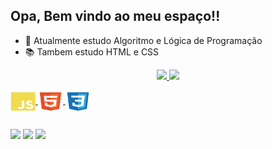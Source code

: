 ## Opa, Bem vindo ao meu espaço!!

- 📖 Atualmente estudo Algoritmo e Lógica de Programação
- 📚 Tambem estudo HTML e CSS

<div align="center">
  <a href="https://github.com/wanderson-gyn">
  <img height="180em" src="https://github-readme-stats.vercel.app/api?username=wanderson-gyn&show_icons=true&theme=highcontrast&include_all_commits=true&count_private=true"/>
  <img height="180em" src="https://github-readme-stats.vercel.app/api/top-langs/?username=wanderson-gyn&layout=compact&langs_count=7&theme=highcontrast"/>
</div>

<div style="display: inline_block"><br>
  <img align="center" alt="wanderson-Js" height="30" width="40" src="https://raw.githubusercontent.com/devicons/devicon/master/icons/javascript/javascript-plain.svg">
  <img align="center" alt="wanderson-HTML" height="30" width="40" src="https://raw.githubusercontent.com/devicons/devicon/master/icons/html5/html5-original.svg">
  <img align="center" alt="wanderson-CSS" height="30" width="40" src="https://raw.githubusercontent.com/devicons/devicon/master/icons/css3/css3-original.svg">
</div>

##

<div>

  <a href="https://https://www.instagram.com/wanderson.gyn11/" target="_blank"><img src="https://img.shields.io/badge/-Instagram-%23E4405F?style=for-the-badge&logo=instagram&logoColor=white" target="_blank"></a>
  <a href = "mailto:wanderson.gyn11@gmail.com"><img src="https://img.shields.io/badge/-Gmail-%23333?style=for-the-badge&logo=gmail&logoColor=white" target="_blank"></a>
  <a href="https://www.linkedin.com/wanderson-sousa-522253224/" target="_blank"><img src="https://img.shields.io/badge/-LinkedIn-%230077B5?style=for-the-badge&logo=linkedin&logoColor=white" target="_blank"></a> 
</div>
